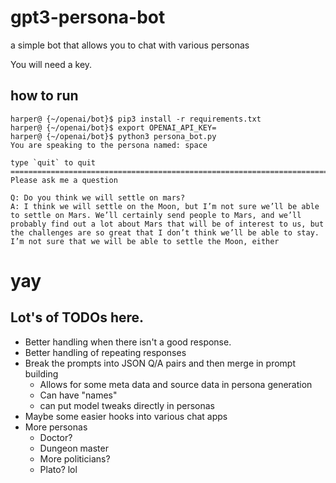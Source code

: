# gpt3-persona-bot
a simple bot that allows you to chat with various personas

You will need a key. 

## how to run

    harper@ {~/openai/bot}$ pip3 install -r requirements.txt
    harper@ {~/openai/bot}$ export OPENAI_API_KEY=
    harper@ {~/openai/bot}$ python3 persona_bot.py
    You are speaking to the persona named: space

    type `quit` to quit
    ========================================================================
    Please ask me a question

    Q: Do you think we will settle on mars?
    A: I think we will settle on the Moon, but I’m not sure we’ll be able to settle on Mars. We’ll certainly send people to Mars, and we’ll probably find out a lot about Mars that will be of interest to us, but the challenges are so great that I don’t think we’ll be able to stay. I’m not sure that we will be able to settle the Moon, either


# yay

## Lot's of TODOs here. 

* Better handling when there isn't a good response.
* Better handling of repeating responses
* Break the prompts into JSON Q/A pairs and then merge in prompt building
  * Allows for some meta data and source data in persona generation
  * Can have "names" 
  * can put model tweaks directly in personas
* Maybe some easier hooks into various chat apps
* More personas
  * Doctor?
  * Dungeon master
  * More politicians?
  * Plato? lol
  

